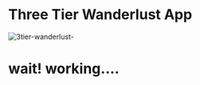 # Three Tier Wanderlust App

![3tier-wanderlust-](https://github.com/mdazfar2/three-tier-deploy-wanderlustApp/assets/100375390/52199993-7d0d-4051-a6d8-a7eefeb3adad)

# wait! working....
